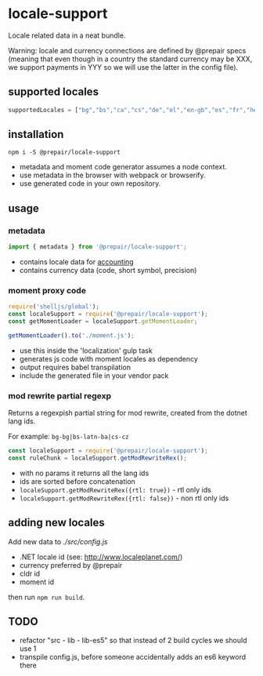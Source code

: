 # locale-support

Locale related data in a neat bundle.

Warning: locale and currency connections are defined by @prepair specs
(meaning that even though in a country the standard currency may be XXX, we support payments in
YYY so we will use the latter in the config file).

## supported locales

```js
supportedLocales = ["bg","bs","ca","cs","de","el","en-gb","es","fr","he","hu","it","ka","lt","lv","mk","nb","nl","pl","pt","ro","ru","sk","sq","sr-cyrl","sv","uk"];
```

## installation

```shell
npm i -S @prepair/locale-support
```

* metadata and moment code generator assumes a node context.
* use metadata in the browser with webpack or browserify.
* use generated code in your own repository.

## usage

### metadata

```js
import { metadata } from '@prepair/locale-support';
```

* contains locale data for [accounting](http://openexchangerates.github.io/accounting.js/)
* contains currency data (code, short symbol, precision)

### moment proxy code

```js
require('shelljs/global');
const localeSupport = require('@prepair/locale-support');
const getMomentLoader = localeSupport.getMomentLoader;

getMomentLoader().to('./moment.js');
```

* use this inside the 'localization' gulp task
* generates js code with moment locales as dependency
* output requires babel transpilation
* include the generated file in your vendor pack

### mod rewrite partial regexp

Returns a regexpish partial string for mod rewrite, created from the dotnet lang ids.

For example: `bg-bg|bs-latn-ba|cs-cz`

```js
const localeSupport = require('@prepair/locale-support');
const ruleChunk = localeSupport.getModRewriteRex();
```

* with no params it returns all the lang ids
* ids are sorted before concatenation
* `localeSupport.getModRewriteRex({rtl: true})` - rtl only ids
* `localeSupport.getModRewriteRex({rtl: false})` - non rtl only ids

## adding new locales

Add new data to _./src/config.js_

* .NET locale id (see: http://www.localeplanet.com/)
* currency preferred by @prepair
* cldr id
* moment id

then run `npm run build`.

## TODO

* refactor "src - lib - lib-es5" so that instead of 2 build cycles we should use 1
* transpile config.js, before someone accidentally adds an es6 keyword there
